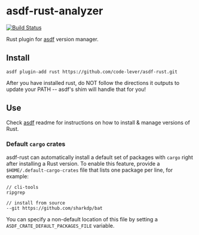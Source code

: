 # asdf-rust-analyzer

[![Build Status](https://travis-ci.org/code-lever/asdf-rust.svg?branch=master)](https://travis-ci.org/code-lever/asdf-rust)

Rust plugin for [asdf](https://github.com/asdf-vm/asdf) version manager.

## Install

```
asdf plugin-add rust https://github.com/code-lever/asdf-rust.git
```

After you have installed rust, do NOT follow the directions it outputs to update your PATH
 -- asdf's shim will handle that for you!

## Use

Check [asdf](https://github.com/asdf-vm/asdf) readme for instructions on how to install & manage versions of Rust.

### Default `cargo` crates

asdf-rust can automatically install a default set of packages with `cargo` right after installing a Rust version.
To enable this feature, provide a `$HOME/.default-cargo-crates` file that lists one package per line, for example:

```
// cli-tools
ripgrep

// install from source
--git https://github.com/sharkdp/bat
```

You can specify a non-default location of this file by setting a `ASDF_CRATE_DEFAULT_PACKAGES_FILE` variable.
